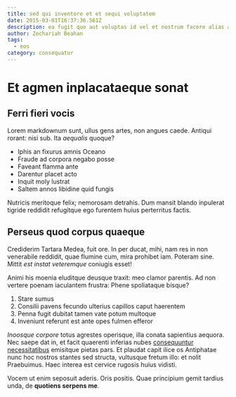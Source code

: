 ```yaml
---
title: sed qui inventore et et sequi voluptatem
date: 2015-03-01T16:37:36.561Z
description: ea fugit quo aut voluptas id vel et nostrum facere alias aut eos iusto
author: Zechariah Beahan
tags:
  - eos
category: consequatur
---
```


# Et agmen inplacataeque sonat

## Ferri fieri vocis

Lorem markdownum sunt, ullus gens artes, non angues caede. Antiqui rorant: nisi
sub. Ita *aequalis* quoque?

- Iphis an fixurus amnis Oceano
- Fraude ad corpora negabo posse
- Faveant flamma ante
- Darentur placet acto
- Inquit moly lustrat
- Saltem annos libidine quid fungis

Nutricis meritoque felix; nemorosam detrahis. Dum mansit blando inpulerat
tigride reddidit refugitque ego furentem huius perterritus factis.

## Perseus quod corpus quaeque

Crediderim Tartara Medea, fuit ore. In per ducat, mihi, nam res in non
venerabile reddidit, quae flumine cum, mira prohibet iam. Poteram sine. Mittit
*est instat veteremque* coniugis esset!

Animi his moenia eluditque deusque traxit: meo clamor parentis. Ad non vertere
poenam iaculantem frustra: Phene spoliataque bisque?

1. Stare sumus
2. Consilii pavens fecundo ulterius capillos caput haerentem
3. Penna fugit dubitat tamen vate potum multoque
4. Inveniunt referunt est ante opes fulmen efferor

*Inoosque corpore* totus agrestes operisque, illa conata sapientius aequora. Nec
saepe dat in, et facit quaerenti inferias nubes [consequuntur necessitatibus](blog/2018/5/aut.md) emisitque pietas pars. Et plaudat capit ilice os
Antiphatae nunc hoc nostros stantes sed structa, vultusque fretum illo: et nolit
Praebuimus. Haec interea est cervice rugosis huius vidisti.

Vocem ut enim seposuit aderis. Oris positis. Quae principium gemit tardius unda,
de **quotiens serpens me**.
